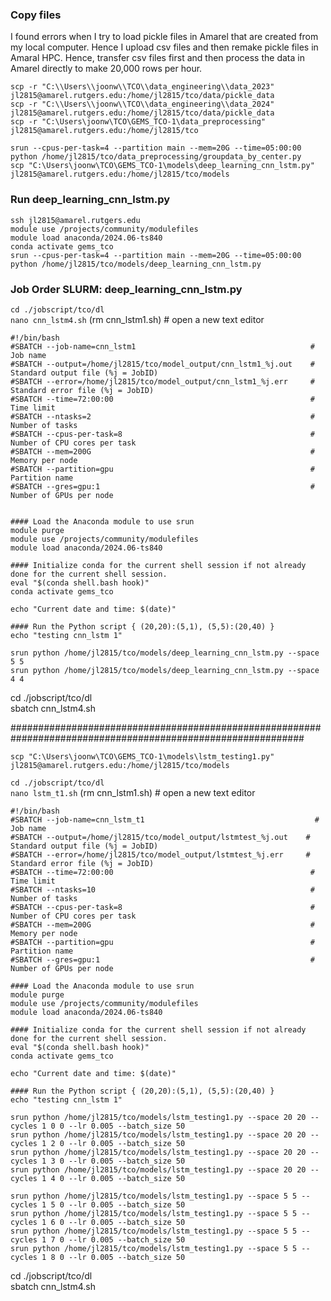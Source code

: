 ### Copy files

I found errors when I try to load pickle files in Amarel that are created from my local computer. Hence I upload csv files and then
remake pickle files in Amaral HPC. Hence, transfer csv files first and then process the data in Amarel directly to make 20,000 rows per hour. 

```scp -r "C:\\Users\\joonw\\TCO\\data_engineering\\data_2023" jl2815@amarel.rutgers.edu:/home/jl2815/tco/data/pickle_data```   
```scp -r "C:\\Users\\joonw\\TCO\\data_engineering\\data_2024" jl2815@amarel.rutgers.edu:/home/jl2815/tco/data/pickle_data```         
```scp -r "C:\Users\joonw\TCO\GEMS_TCO-1\data_preprocessing" jl2815@amarel.rutgers.edu:/home/jl2815/tco```        

```srun --cpus-per-task=4 --partition main --mem=20G --time=05:00:00 python /home/jl2815/tco/data_preprocessing/groupdata_by_center.py```                     
```scp "C:\Users\joonw\TCO\GEMS_TCO-1\models\deep_learning_cnn_lstm.py" jl2815@amarel.rutgers.edu:/home/jl2815/tco/models```

### Run deep_learning_cnn_lstm.py

```ssh jl2815@amarel.rutgers.edu```     
```module use /projects/community/modulefiles```     
```module load anaconda/2024.06-ts840```     
```conda activate gems_tco```     
```srun --cpus-per-task=4 --partition main --mem=20G --time=05:00:00 python /home/jl2815/tco/models/deep_learning_cnn_lstm.py```       



### Job Order SLURM: deep_learning_cnn_lstm.py 

```cd ./jobscript/tco/dl```                       
```nano cnn_lstm4.sh```         (rm cnn_lstm1.sh)        # open a new text editor                      

```
#!/bin/bash
#SBATCH --job-name=cnn_lstm1                                       # Job name
#SBATCH --output=/home/jl2815/tco/model_output/cnn_lstm1_%j.out    # Standard output file (%j = JobID)
#SBATCH --error=/home/jl2815/tco/model_output/cnn_lstm1_%j.err     # Standard error file (%j = JobID)
#SBATCH --time=72:00:00                                            # Time limit
#SBATCH --ntasks=2                                                 # Number of tasks
#SBATCH --cpus-per-task=8                                          # Number of CPU cores per task
#SBATCH --mem=200G                                                 # Memory per node
#SBATCH --partition=gpu                                            # Partition name
#SBATCH --gres=gpu:1                                               # Number of GPUs per node


#### Load the Anaconda module to use srun 
module purge                                              
module use /projects/community/modulefiles                 
module load anaconda/2024.06-ts840 

#### Initialize conda for the current shell session if not already done for the current shell session.
eval "$(conda shell.bash hook)"
conda activate gems_tco

echo "Current date and time: $(date)"

#### Run the Python script { (20,20):(5,1), (5,5):(20,40) }
echo "testing cnn_lstm 1"

srun python /home/jl2815/tco/models/deep_learning_cnn_lstm.py --space 5 5 
srun python /home/jl2815/tco/models/deep_learning_cnn_lstm.py --space 4 4
```

cd ./jobscript/tco/dl       
sbatch cnn_lstm4.sh         

#############################################################################################################

```scp "C:\Users\joonw\TCO\GEMS_TCO-1\models\lstm_testing1.py" jl2815@amarel.rutgers.edu:/home/jl2815/tco/models```

```cd ./jobscript/tco/dl```                       
```nano lstm_t1.sh```         (rm cnn_lstm1.sh)        # open a new text editor                      

```
#!/bin/bash
#SBATCH --job-name=cnn_lstm_t1                                      # Job name
#SBATCH --output=/home/jl2815/tco/model_output/lstmtest_%j.out    # Standard output file (%j = JobID)
#SBATCH --error=/home/jl2815/tco/model_output/lstmtest_%j.err     # Standard error file (%j = JobID)
#SBATCH --time=72:00:00                                            # Time limit
#SBATCH --ntasks=10                                                # Number of tasks
#SBATCH --cpus-per-task=8                                          # Number of CPU cores per task
#SBATCH --mem=200G                                                 # Memory per node
#SBATCH --partition=gpu                                            # Partition name
#SBATCH --gres=gpu:1                                               # Number of GPUs per node

#### Load the Anaconda module to use srun 
module purge                                              
module use /projects/community/modulefiles                 
module load anaconda/2024.06-ts840  

#### Initialize conda for the current shell session if not already done for the current shell session.
eval "$(conda shell.bash hook)"
conda activate gems_tco

echo "Current date and time: $(date)"

#### Run the Python script { (20,20):(5,1), (5,5):(20,40) }
echo "testing cnn_lstm 1"

srun python /home/jl2815/tco/models/lstm_testing1.py --space 20 20 --cycles 1 0 0 --lr 0.005 --batch_size 50
srun python /home/jl2815/tco/models/lstm_testing1.py --space 20 20 --cycles 1 2 0 --lr 0.005 --batch_size 50
srun python /home/jl2815/tco/models/lstm_testing1.py --space 20 20 --cycles 1 3 0 --lr 0.005 --batch_size 50
srun python /home/jl2815/tco/models/lstm_testing1.py --space 20 20 --cycles 1 4 0 --lr 0.005 --batch_size 50

srun python /home/jl2815/tco/models/lstm_testing1.py --space 5 5 --cycles 1 5 0 --lr 0.005 --batch_size 50
srun python /home/jl2815/tco/models/lstm_testing1.py --space 5 5 --cycles 1 6 0 --lr 0.005 --batch_size 50
srun python /home/jl2815/tco/models/lstm_testing1.py --space 5 5 --cycles 1 7 0 --lr 0.005 --batch_size 50
srun python /home/jl2815/tco/models/lstm_testing1.py --space 5 5 --cycles 1 8 0 --lr 0.005 --batch_size 50

```

cd ./jobscript/tco/dl       
sbatch cnn_lstm4.sh       




